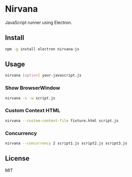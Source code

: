 # Nirvana
JavaScript runner using Electron.

## Install

```sh
npm -g install electron nirvana-js
```

## Usage

```sh
nirvana [option] your-javascript.js
```

### Show BrowserWindow

```sh
nirvana -s -w script.js
```

### Custom Context HTML

```sh
nirvana --custom-context-file fixture.html script.js
```

### Concurrency

```sh
nirvana --concurrency 2 script1.js script2.js script3.js
```

## License
MIT
